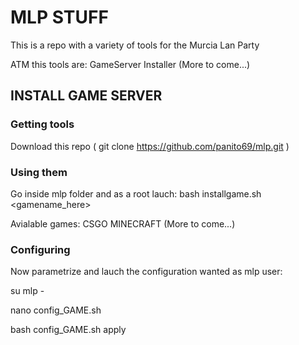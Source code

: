 # MLP STUFF

This is a repo with a variety of tools for the Murcia Lan Party

ATM this tools are: GameServer Installer (More to come...)

## INSTALL GAME SERVER

### Getting tools

Download this repo ( git clone https://github.com/panito69/mlp.git )


### Using them

Go inside mlp folder and as a root lauch:  bash installgame.sh <gamename_here>

Avialable games: CSGO MINECRAFT (More to come...)

### Configuring

Now parametrize and lauch the configuration wanted as mlp user:

  su mlp -
  
  nano config_GAME.sh
  
  bash config_GAME.sh apply
